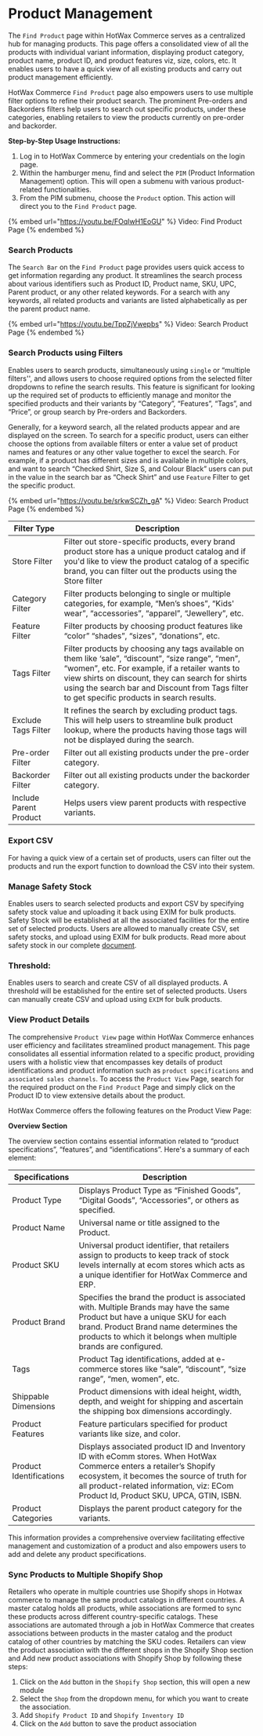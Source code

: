 # Product Management

The `Find Product` page within HotWax Commerce serves as a centralized hub for managing products. This page offers a consolidated view of all the products with individual variant information, displaying product category, product name, product ID, and product features viz, size, colors, etc. It enables users to have a quick view of all existing products and carry out product management efficiently.

HotWax Commerce `Find Product` page also empowers users to use multiple filter options to refine their product search. The prominent Pre-orders and Backorders filters help users to search out specific products, under these categories, enabling retailers to view the products currently on pre-order and backorder.

**Step-by-Step Usage Instructions:**

1. Log in to HotWax Commerce by entering your credentials on the login page.
2. Within the hamburger menu, find and select the `PIM` (Product Information Management) option. This will open a submenu with various product-related functionalities.
3. From the PIM submenu, choose the `Product` option. This action will direct you to the `Find Product` page.

{% embed url="https://youtu.be/FOqIwH1EoGU" %}
Video: Find Product Page
{% endembed %}

### Search Products

The `Search Bar` on the `Find Product` page provides users quick access to get information regarding any product. It streamlines the search process about various identifiers such as Product ID, Product name, SKU, UPC, Parent product, or any other related keywords. For a search with any keywords, all related products and variants are listed alphabetically as per the parent product name.

{% embed url="https://youtu.be/TppZjVwepbs" %}
Video: Search Product Page
{% endembed %}

### Search Products using Filters

Enables users to search products, simultaneously using `single` or “multiple filters'', and allows users to choose required options from the selected filter dropdowns to refine the search results. This feature is significant for looking up the required set of products to efficiently manage and monitor the specified products and their variants by “Category”, “Features”, “Tags”, and “Price”, or group search by Pre-orders and Backorders.

Generally, for a keyword search, all the related products appear and are displayed on the screen. To search for a specific product, users can either choose the options from available filters or enter a value set of product names and features or any other value together to excel the search. For example, if a product has different sizes and is available in multiple colors, and want to search “Checked Shirt, Size S, and Colour Black” users can put in the value in the search bar as “Check Shirt” and use `Feature` Filter to get the specific product.

{% embed url="https://youtu.be/srkwSCZh_gA" %}
Video: Search Product Page
{% endembed %}

| **Filter Type**        | **Description**                                                                                                                                                                                                                                                                                           |
| ---------------------- | --------------------------------------------------------------------------------------------------------------------------------------------------------------------------------------------------------------------------------------------------------------------------------------------------------- |
| Store Filter           | Filter out store-specific products, every brand product store has a unique product catalog and if you'd like to view the product catalog of a specific brand, you can filter out the products using the Store filter                                                                                      |
| Category Filter        | Filter products belonging to single or multiple categories, for example, “Men’s shoes”, “Kids' wear”, “accessories”, “apparel”, “Jewellery”, etc.                                                                                                                                                         |
| Feature Filter         | Filter products by choosing product features like “color” “shades”, “sizes”, “donations”, etc.                                                                                                                                                                                                            |
| Tags Filter            | Filter products by choosing any tags available on them like ‘sale”, “discount”, “size range”, “men”, “women”, etc. For example, if a retailer wants to view shirts on discount, they can search for shirts using the search bar and Discount from Tags filter to get specific products in search results. |
| Exclude Tags Filter    | It refines the search by excluding product tags. This will help users to streamline bulk product lookup, where the products having those tags will not be displayed during the search.                                                                                                                    |
| Pre-order Filter        | Filter out all existing products under the pre-order category.                                                                                                                                                                                                                                             |
| Backorder Filter       | Filter out all existing products under the backorder category.                                                                                                                                                                                                                                            |
| Include Parent Product | Helps users view parent products with respective variants.                                                                                                                                                                                                                                                |

### Export CSV

For having a quick view of a certain set of products, users can filter out the products and run the export function to download the CSV into their system.

### Manage Safety Stock

Enables users to search selected products and export CSV by specifying safety stock value and uploading it back using EXIM for bulk products. Safety Stock will be established at all the associated facilities for the entire set of selected products. Users are allowed to manually create CSV, set safety stocks, and upload using EXIM for bulk products. Read more about safety stock in our complete [document](../inventory/safety-stock/README.md).

### Threshold:

Enables users to search and create CSV of all displayed products. A threshold will be established for the entire set of selected products. Users can manually create CSV and upload using `EXIM` for bulk products.&#x20;

### View Product Details

The comprehensive `Product View` page within HotWax Commerce enhances user efficiency and facilitates streamlined product management. This page consolidates all essential information related to a specific product, providing users with a holistic view that encompasses key details of product identifications and product information such as `product specifications` and `associated sales channels`. To access the `Product View` Page, search for the required product on the `Find Product` Page and simply click on the Product ID to view extensive details about the product.

HotWax Commerce offers the following features on the Product View Page:

**Overview Section**

The overview section contains essential information related to “product specifications”, “features”, and “identifications”. Here's a summary of each element:

| **Specifications**      | **Description**                                                                                                                                                                                                                                         |
| ----------------------- | ------------------------------------------------------------------------------------------------------------------------------------------------------------------------------------------------------------------------------------------------------- |
| Product Type            | Displays Product Type as “Finished Goods”, “Digital Goods”, “Accessories”, or others as specified.                                                                                                                                                      |
| Product Name            | Universal name or title assigned to the Product.                                                                                                                                                                                                        |
| Product SKU             | Universal product identifier, that retailers assign to products to keep track of stock levels internally at ecom stores which acts as a unique identifier for HotWax Commerce and ERP.                                                                  |
| Product Brand           | Specifies the brand the product is associated with. Multiple Brands may have the same Product but have a unique SKU for each brand. Product Brand name determines the products to which it belongs when multiple brands are configured.                 |
| Tags                    | Product Tag identifications, added at e-commerce stores like “sale”, “discount”, “size range”, “men, women”, etc.                                                                                                                                       |
| Shippable Dimensions    | Product dimensions with ideal height, width, depth, and weight for shipping and ascertain the shipping box dimensions accordingly.                                                                                                                      |
| Product Features        | Feature particulars specified for product variants like size, and color.                                                                                                                                                                                |
| Product Identifications | Displays associated product ID and Inventory ID with eComm stores. When HotWax Commerce enters a retailer’s Shopify ecosystem, it becomes the source of truth for all product-related information, viz: ECom Product Id, Product SKU, UPCA, GTIN, ISBN. |
| Product Categories      | Displays the parent product category for the variants.                                                                                                                                                                                                  |

This information provides a comprehensive overview facilitating effective management and customization of a product and also empowers users to add and delete any product specifications.

### Sync Products to Multiple Shopify Shop

Retailers who operate in multiple countries use Shopify shops in Hotwax commerce to manage the same product catalogs in different countries. A master catalog holds all products, while associations are formed to sync these products across different country-specific catalogs. These associations are automated through a job in HotWax Commerce that creates associations between products in the master catalog and the product catalog of other countries by matching the SKU codes. Retailers can view the product association with the different shops in the Shopify Shop section and Add new product associations with Shopify Shop by following these steps:

1. Click on the `Add` button in the `Shopify Shop` section, this will open a new module
2. Select the `Shop` from the dropdown menu, for which you want to create the association.
3. Add `Shopify Product ID` and `Shopify Inventory ID`
4. Click on the `Add` button to save the product association

<figure><img src="https://www.hotwax.co/hubfs/Product%20Updates%20and%20Release%20Notes/2023/Nov-Dec%202023%20PU/Manage%20Shopify%20Shop%20Product%20Associations.png" alt=""><figcaption></figcaption></figure>

